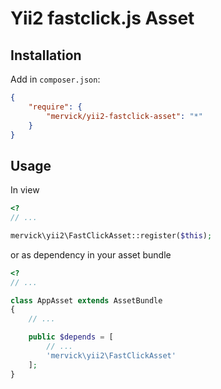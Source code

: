 # Yii2 fastclick.js Asset

## Installation
Add in `composer.json`:
```JSON
{
    "require": {
        "mervick/yii2-fastclick-asset": "*"
    }
}
```
## Usage
In view
```PHP
<?
// ...

mervick\yii2\FastClickAsset::register($this);
```
or as dependency in your asset bundle
```PHP
<?
// ...

class AppAsset extends AssetBundle
{
    // ...

    public $depends = [
        // ...
        'mervick\yii2\FastClickAsset'
    ];
}
```
